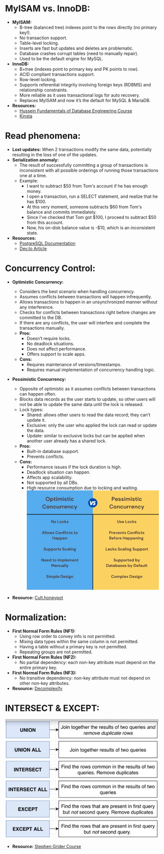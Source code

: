 # MyISAM vs. InnoDB:
- **MyISAM:**
  - B-tree (balanced tree) indexes point to the rows directly (no primary key!).
  - No transaction support.
  - Table-level locking.
  - Inserts are fast but updates and deletes are problematic.
  - Database crashes corrupt tables (need to manually repair).
  - Used to be the default engine for MySQL.
- **InnoDB:**
  - B+tree (indexes point to primary key and PK points to row).
  - ACID compliant transactions support.
  - Row-level locking.
  - Supports referential integrity involving foreign keys (RDBMS) and relationship constraints.
  - More reliable as it uses transactional logs for auto recovery.
  - Replaces MyISAM and now it’s the default for MySQL & MariaDB.
- **Resources:**
  - [Hussein Fundamentals of Database Engineering Course](https://www.udemy.com/course/database-engines-crash-course/)
  - [Kinsta](https://kinsta.com/knowledgebase/convert-myisam-to-innodb/)
# Read phenomena:
- **Lost updates:** When 2 transactions modify the same data, potentially resulting in the loss of one of the updates.
- **Serialization anomaly:**
  - The result of successfully committing a group of transactions is inconsistent with all possible orderings of running those transactions one at a time.
  - Example:
    - I want to subtract $50 from Tom's account if he has enough money.
    - I open a transaction, run a SELECT statement, and realize that he has $100.
    - At this very moment, someone subtracts $60 from Tom's balance and commits immediately.
    - Since I've checked that Tom got $100, I proceed to subtract $50 from this account.
    - Now, his on-disk balance value is -$10, which is an inconsistent state.
- **Resources:**
  - [PostgreSQL Documentation](https://www.postgresql.org/docs/current/transaction-iso.html)
  - [Dev.to Article](https://dev.to/tlphat/repeatable-read-consistent-read-and-serialization-anomaly-4eln)
# Concurrency Control:
- **Optimistic Concurrency:**
  - Considers the best scenario when handling concurrency.
  - Assumes conflicts between transactions will happen infrequently.
  - Allows transactions to happen in an unsynchronized manner without any interference.
  - Checks for conflicts between transactions right before changes are committed to the DB.
  - If there are any conflicts, the user will interfere and complete the transactions manually.
  - **Pros:**
    - Doesn’t require locks.
    - No deadlock situations.
    - Does not affect performance.
    - Offers support to scale apps.
  - **Cons:**
    - Requires maintenance of versions/timestamps.
    - Requires manual implementation of concurrency handling logic.

- **Pessimistic Concurrency:**
  - Opposite of optimistic as it assumes conflicts between transactions can happen often.
  - Blocks data records as the user starts to update, so other users will not be able to update the same data until the lock is released.
  - Lock types:
    - Shared: allows other users to read the data record; they can’t update it.
    - Exclusive: only the user who applied the lock can read or update the data.
    - Update: similar to exclusive locks but can be applied when another user already has a shared lock.
  - **Pros:**
    - Built-in database support.
    - Prevents conflicts.
  - **Cons:**
    - Performance issues if the lock duration is high.
    - Deadlock situation can happen.
    - Affects app scalability.
    - Not supported by all DBs.
    - High resource consumption due to locking and waiting.
![Alt Text](img/0.png)
- **Resource:** [Cult.honeypot](https://cult.honeypot.io/reads/optimistic-vs-pessimistic-concurrency/)
# Normalization:
- **First Normal Form Rules (NF1):**
  - Using row order to convey info is not permitted.
  - Mixing data types within the same column is not permitted.
  - Having a table without a primary key is not permitted.
  - Repeating groups are not permitted.
- **First Normal Form Rules (NF2):**
  - No partial dependency: each non-key attribute must depend on the entire primary key.
- **First Normal Form Rules (NF3):**
  - No transitive dependency: non-key attribute must not depend on other non-key attributes.
- **Resource:** [Decomplexify](https://www.youtube.com/watch?v=GFQaEYEc8_8)
# INTERSECT & EXCEPT:
![Alt Text](img/1.png)
- **Resource:** [Stephen Grider Course](https://www.udemy.com/course/sql-and-postgresql/)
